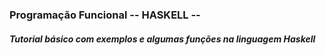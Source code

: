 ### Programação Funcional -- HASKELL --

##### Tutorial básico com exemplos e algumas funções na linguagem Haskell
